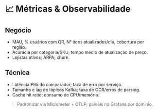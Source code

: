 # 📈 Métricas & Observabilidade

## Negócio
- MAU, % usuários com QR, N° itens atualizados/dia, cobertura por região.
- Acurácia por categoria/SKU; tempo médio de atualização de preço.
- Lojistas ativos; ARPA; churn.

## Técnica
- Latência P95 do comparador; taxa de erro por serviço.
- Tamanho e lag de tópicos Kafka; taxa de OCR/erros de parsing.
- Cache hit ratio; consumo de CPU/memória.

> Padronizar via Micrometer + OTLP; painéis no Grafana por domínio.
